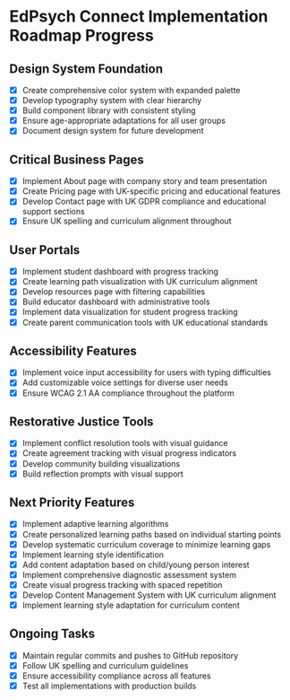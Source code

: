 # EdPsych Connect Implementation Roadmap Progress

## Design System Foundation
- [x] Create comprehensive color system with expanded palette
- [x] Develop typography system with clear hierarchy
- [x] Build component library with consistent styling
- [x] Ensure age-appropriate adaptations for all user groups
- [x] Document design system for future development

## Critical Business Pages
- [x] Implement About page with company story and team presentation
- [x] Create Pricing page with UK-specific pricing and educational features
- [x] Develop Contact page with UK GDPR compliance and educational support sections
- [x] Ensure UK spelling and curriculum alignment throughout

## User Portals
- [x] Implement student dashboard with progress tracking
- [x] Create learning path visualization with UK curriculum alignment
- [x] Develop resources page with filtering capabilities
- [x] Build educator dashboard with administrative tools
- [x] Implement data visualization for student progress tracking
- [x] Create parent communication tools with UK educational standards

## Accessibility Features
- [x] Implement voice input accessibility for users with typing difficulties
- [x] Add customizable voice settings for diverse user needs
- [x] Ensure WCAG 2.1 AA compliance throughout the platform

## Restorative Justice Tools
- [x] Implement conflict resolution tools with visual guidance
- [x] Create agreement tracking with visual progress indicators
- [x] Develop community building visualizations
- [x] Build reflection prompts with visual support

## Next Priority Features
- [x] Implement adaptive learning algorithms
- [x] Create personalized learning paths based on individual starting points
- [x] Develop systematic curriculum coverage to minimize learning gaps
- [x] Implement learning style identification
- [x] Add content adaptation based on child/young person interest
- [x] Implement comprehensive diagnostic assessment system
- [x] Create visual progress tracking with spaced repetition
- [x] Develop Content Management System with UK curriculum alignment
- [x] Implement learning style adaptation for curriculum content

## Ongoing Tasks
- [x] Maintain regular commits and pushes to GitHub repository
- [x] Follow UK spelling and curriculum guidelines
- [x] Ensure accessibility compliance across all features
- [x] Test all implementations with production builds
